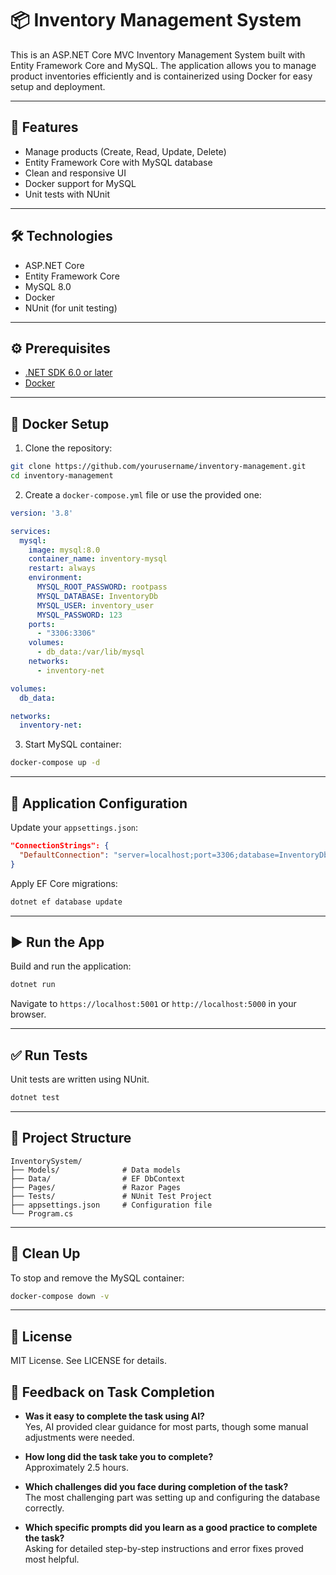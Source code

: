 # 📦 Inventory Management System

This is an ASP.NET Core MVC Inventory Management System built with Entity Framework Core and MySQL. The application allows you to manage product inventories efficiently and is containerized using Docker for easy setup and deployment.

---

## 🚀 Features

- Manage products (Create, Read, Update, Delete)
- Entity Framework Core with MySQL database
- Clean and responsive UI
- Docker support for MySQL
- Unit tests with NUnit

---

## 🛠️ Technologies

- ASP.NET Core
- Entity Framework Core
- MySQL 8.0
- Docker
- NUnit (for unit testing)

---

## ⚙️ Prerequisites

- [.NET SDK 6.0 or later](https://dotnet.microsoft.com/download)
- [Docker](https://www.docker.com/get-started)

---

## 🐳 Docker Setup

1. Clone the repository:

```bash
git clone https://github.com/yourusername/inventory-management.git
cd inventory-management
```

2. Create a `docker-compose.yml` file or use the provided one:

```yaml
version: '3.8'

services:
  mysql:
    image: mysql:8.0
    container_name: inventory-mysql
    restart: always
    environment:
      MYSQL_ROOT_PASSWORD: rootpass
      MYSQL_DATABASE: InventoryDb
      MYSQL_USER: inventory_user
      MYSQL_PASSWORD: 123
    ports:
      - "3306:3306"
    volumes:
      - db_data:/var/lib/mysql
    networks:
      - inventory-net

volumes:
  db_data:

networks:
  inventory-net:
```

3. Start MySQL container:

```bash
docker-compose up -d
```

---

## 🔧 Application Configuration

Update your `appsettings.json`:

```json
"ConnectionStrings": {
  "DefaultConnection": "server=localhost;port=3306;database=InventoryDb;user=inventory_user;password=123;"
}
```

Apply EF Core migrations:

```bash
dotnet ef database update
```

---

## ▶️ Run the App

Build and run the application:

```bash
dotnet run
```

Navigate to `https://localhost:5001` or `http://localhost:5000` in your browser.

---

## ✅ Run Tests

Unit tests are written using NUnit.

```bash
dotnet test
```

---

## 📂 Project Structure

```
InventorySystem/
├── Models/              # Data models
├── Data/                # EF DbContext
├── Pages/               # Razor Pages
├── Tests/               # NUnit Test Project
├── appsettings.json     # Configuration file
└── Program.cs
```

---

## 🧼 Clean Up

To stop and remove the MySQL container:

```bash
docker-compose down -v
```

---

## 📜 License

MIT License. See LICENSE for details.



## 📝 Feedback on Task Completion

- **Was it easy to complete the task using AI?**  
  Yes, AI provided clear guidance for most parts, though some manual adjustments were needed.

- **How long did the task take you to complete?**  
  Approximately 2.5 hours.

- **Which challenges did you face during completion of the task?**  
  The most challenging part was setting up and configuring the database correctly.

- **Which specific prompts did you learn as a good practice to complete the task?**  
  Asking for detailed step-by-step instructions and error fixes proved most helpful.